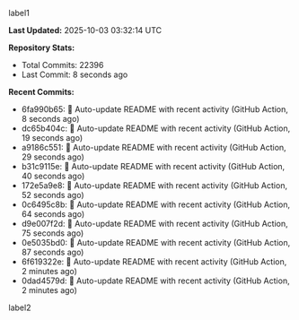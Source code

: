 
label1 
<!-- ACTIVITY_START -->
**Last Updated:** 2025-10-03 03:32:14 UTC

**Repository Stats:**
- Total Commits: 22396
- Last Commit: 8 seconds ago

**Recent Commits:**
- 6fa990b65: 🤖 Auto-update README with recent activity (GitHub Action, 8 seconds ago)
- dc65b404c: 🤖 Auto-update README with recent activity (GitHub Action, 19 seconds ago)
- a9186c551: 🤖 Auto-update README with recent activity (GitHub Action, 29 seconds ago)
- b31c9115e: 🤖 Auto-update README with recent activity (GitHub Action, 40 seconds ago)
- 172e5a9e8: 🤖 Auto-update README with recent activity (GitHub Action, 52 seconds ago)
- 0c6495c8b: 🤖 Auto-update README with recent activity (GitHub Action, 64 seconds ago)
- d9e007f2d: 🤖 Auto-update README with recent activity (GitHub Action, 75 seconds ago)
- 0e5035bd0: 🤖 Auto-update README with recent activity (GitHub Action, 87 seconds ago)
- 6f619322e: 🤖 Auto-update README with recent activity (GitHub Action, 2 minutes ago)
- 0dad4579d: 🤖 Auto-update README with recent activity (GitHub Action, 2 minutes ago)
<!-- ACTIVITY_END -->

label2
